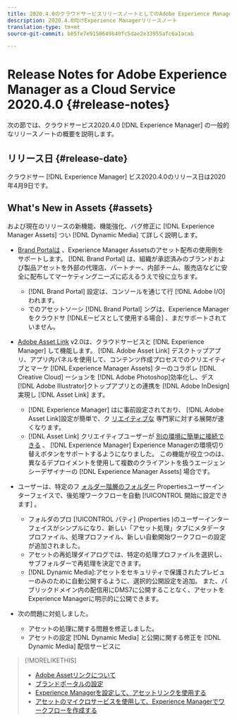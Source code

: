 ```yaml
---
title: 2020.4.0のクラウドサービスリリースノートとしてのAdobe Experience Manager
description: 2020.4.0向けExperience Managerリリースノート
translation-type: tm+mt
source-git-commit: b05fe7e9150649b49fc5dae2e33955afc6a1acab

---
```



# Release Notes for Adobe Experience Manager as a Cloud Service 2020.4.0 {#release-notes}

次の節では、クラウドサービス2020.4.0 [!DNL Experience Manager] の一般的なリリースノートの概要を説明します。

## リリース日 {#release-date}

クラウドサー [!DNL Experience Manager] ビス2020.4.0のリリース日は2020年4月9日です。

## What&#39;s New in Assets {#assets}

および現在のリリースの新機能、機能強化、バグ修正に [!DNL Experience Manager Assets] つい [!DNL Dynamic Media] て詳しく説明します。

* [Brand Portalは](https://docs.adobe.com/content/help/en/experience-manager-brand-portal/using/home.html) 、Experience Manager Assetsのアセット配布の使用例をサポートします。 [!DNL Brand Portal] は、組織が承認済みのブランドおよび製品アセットを外部の代理店、パートナー、内部チーム、販売店などに安全に配布してマーケティングニーズに応えるうえで役に立ちます。
   * [!DNL Brand Portal] 設定は、コンソールを通じて行 [!DNL Adobe I/O] われます。
   * でのアセットソーシ [!DNL Brand Portal] ングは、Experience Managerをクラウドサ [!DNLEービスとして使用する場合] 、まだサポートされていません。

* [Adobe Asset Link](https://helpx.adobe.com/jp/enterprise/using/adobe-asset-link.html) v2.0は、クラウドサービスと [!DNL Experience Manager] して機能します。 [!DNL Adobe Asset Link] デスクトップアプリ、アプリ内パネルを使用して、コンテンツ作成プロセスでのクリエイティブとマーケ [!DNL Experience Manager Assets] ターのコラボレ [!DNL Creative Cloud] ーションを [!DNL Adobe Photoshop]効率化し、デス [!DNL Adobe Illustrator]クトップアプリとの連携を [!DNL Adobe InDesign] 実現し [!DNL Asset Link] ます。
   * [!DNL Experience Manager] はに事前設定されており、 [!DNL Adobe Asset Link]設定が簡単で、ク [リエイティブな](https://helpx.adobe.com/enterprise/using/configure-aem-assets-for-asset-link.html) 専門家に対する展開が速くなります。
   * [!DNL Asset Link] クリエイティブユーザーが [別の環境に簡単に接続できる](https://helpx.adobe.com/jp/enterprise/using/manage-assets-using-adobe-asset-link.html#UseAdobeAssetLink) 、 [!DNL Experience Manager] Experience Managerの環境切り替えボタンをサポートするようになりました。 この機能が役立つのは、異なるデプロイメントを使用して複数のクライアントを扱うエージェンシーデザイナーの [!DNL Experience Manager Assets] 場合です。

* ユーザーは、特定のフ [ォルダー階層のフォルダー](/help/assets/asset-microservices-configure-and-use.md#post-processing-workflows) Propertiesユーザーインターフェイスで、後処理ワークフローを自動 [!UICONTROL 開始に設定できます] 。
   * フォルダのプロ [!UICONTROL パティ] (Properties  )のユーザーインターフェイスがシンプルになり、新しい「アセット処理」タブにメタデータプロファイル、処理プロファイル、新しい自動開始ワークフローの設定が追加されました。
   * アセットの再処理ダイアログでは、特定の処理プロファイルを選択し、サブフォルダーで再処理を決定できます。
   * [!DNL Dynamic Media]:アセットをセキュリティで保護されたプレビューのみのために自動公開するように、選択的公開設定を追加。 また、パブリックドメイン内の配信用にDMS7に公開することなく、アセットをExperience Managerに明示的に公開できます。

* 次の問題に対処しました。
   * アセットの処理に関する問題を修正しました。
   * アセットの設定 [!DNL Dynamic Media] と公開に関する修正を [!DNL Dynamic Media] 配信サービスに

>[!MORELIKETHIS]
>
>* [Adobe Assetリンクについて](https://www.adobe.com/jp/creativecloud/business/enterprise/adobe-asset-link.html)
>* [ブランドポータルの設定](https://docs.adobe.com/content/help/en/experience-manager-brand-portal/using/publish/configure-aem-assets-with-brand-portal.html)
>* [Experience Managerを設定して、アセットリンクを使用する](https://helpx.adobe.com/enterprise/using/configure-aem-assets-for-asset-link.html)
>* [アセットのマイクロサービスを使用して、Experience Managerでワークフローを作成する](https://docs.adobe.com/content/help/en/experience-manager-cloud-service/assets/manage/asset-microservices-configure-and-use.html#post-processing-workflows)

